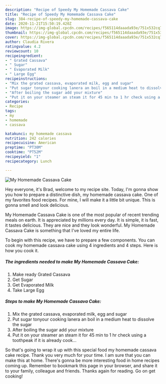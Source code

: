 ```yaml
---
description: "Recipe of Speedy My Homemade Cassava Cake"
title: "Recipe of Speedy My Homemade Cassava Cake"
slug: 384-recipe-of-speedy-my-homemade-cassava-cake
date: 2020-11-21T15:50:19.420Z
image: https://img-global.cpcdn.com/recipes/f565114daaada93e/751x532cq70/my-homemade-cassava-cake-recipe-main-photo.jpg
thumbnail: https://img-global.cpcdn.com/recipes/f565114daaada93e/751x532cq70/my-homemade-cassava-cake-recipe-main-photo.jpg
cover: https://img-global.cpcdn.com/recipes/f565114daaada93e/751x532cq70/my-homemade-cassava-cake-recipe-main-photo.jpg
author: Claudia Rivera
ratingvalue: 4.2
reviewcount: 10
recipeingredient:
- " Grated Cassava"
- " Sugar"
- " Evaporated Milk"
- " Large Egg"
recipeinstructions:
- "Mix the grated cassava, evaporated milk, egg and sugar"
- "Put sugar tonyour cooking lanera an boil in a medium heat to dissolve the sugar"
- "After boiling the sugar add your mixture"
- "Put it on your steamer an steam it for 45 min to 1 hr check using a toothpeak if it is already cook..."
categories:
- Recipe
tags:
- my
- homemade
- cassava

katakunci: my homemade cassava 
nutrition: 242 calories
recipecuisine: American
preptime: "PT30M"
cooktime: "PT52M"
recipeyield: "1"
recipecategory: Lunch

---
```



![My Homemade Cassava Cake](https://img-global.cpcdn.com/recipes/f565114daaada93e/751x532cq70/my-homemade-cassava-cake-recipe-main-photo.jpg)

Hey everyone, it's Brad, welcome to my recipe site. Today, I'm gonna show you how to prepare a distinctive dish, my homemade cassava cake. One of my favorites food recipes. For mine, I will make it a little bit unique. This is gonna smell and look delicious.



My Homemade Cassava Cake is one of the most popular of recent trending meals on earth. It is appreciated by millions every day. It is simple, it is fast, it tastes delicious. They are nice and they look wonderful. My Homemade Cassava Cake is something that I've loved my entire life.


To begin with this recipe, we have to prepare a few components. You can cook my homemade cassava cake using 4 ingredients and 4 steps. Here is how you cook it.

<!--inarticleads1-->

##### The ingredients needed to make My Homemade Cassava Cake:

1. Make ready  Grated Cassava
1. Get  Sugar
1. Get  Evaporated Milk
1. Take  Large Egg




<!--inarticleads2-->

##### Steps to make My Homemade Cassava Cake:

1. Mix the grated cassava, evaporated milk, egg and sugar
1. Put sugar tonyour cooking lanera an boil in a medium heat to dissolve the sugar
1. After boiling the sugar add your mixture
1. Put it on your steamer an steam it for 45 min to 1 hr check using a toothpeak if it is already cook...




So that's going to wrap it up with this special food my homemade cassava cake recipe. Thank you very much for your time. I am sure that you can make this at home. There's gonna be more interesting food in home recipes coming up. Remember to bookmark this page in your browser, and share it to your family, colleague and friends. Thanks again for reading. Go on get cooking!
